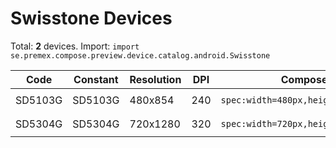 # Swisstone Devices

Total: **2** devices. Import: `import se.premex.compose.preview.device.catalog.android.Swisstone`

| Code | Constant | Resolution | DPI | Compose Spec | Preview Usage |
|------|----------|------------|-----|-------------|---------------|
| SD5103G | SD5103G | 480x854 | 240 | `spec:width=480px,height=854px,dpi=240` | `@Preview(device = Swisstone.SD5103G)` |
| SD5304G | SD5304G | 720x1280 | 320 | `spec:width=720px,height=1280px,dpi=320` | `@Preview(device = Swisstone.SD5304G)` |

<!-- Generated automatically. Do not edit manually. -->
